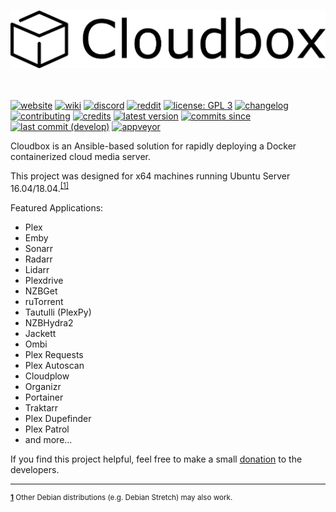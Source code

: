 <br /><img src="https://raw.githubusercontent.com/Cloudbox/assets/master/images/readme/Cloudbox-logo_dark.png" width="600">

<br /><br />
[![website](https://img.shields.io/badge/Website-https%3A%2F%2Fcloudbox.works-blue.svg?colorB=177DC1&label=website&style=flat-square)](https://cloudbox.works)
[![wiki](https://img.shields.io/badge/Wiki-http%3A%2F%2Fcloudbox.wiki-blue.svg?style=flat-square&colorB=177DC1&label=wiki)](http://cloudbox.wiki)
[![discord](https://img.shields.io/discord/381077432285003776.svg?colorB=177DC1&label=discord&style=flat-square)](https://discord.io/cloudbox)
[![reddit](https://img.shields.io/badge/Reddit-%2Fr%2Fcloudbox-blue.svg?colorB=177DC1&label=reddit&style=flat-square)](https://reddit.com/r/Cloudbox)
[![license: GPL 3](https://img.shields.io/badge/License-GPL%203-blue.svg?colorB=177DC1&label=license&style=flat-square)](LICENSE.md)
[![changelog](https://img.shields.io/badge/Changelog-CHANGELOG.md-blue.svg?colorB=177DC1&label=changelog&style=flat-square)](CHANGELOG.md)
[![contributing](https://img.shields.io/badge/Contributing-CONTRIBUTING.md-blue.svg?colorB=177DC1&label=contributing&style=flat-square)](CONTRIBUTING.md)
[![credits](https://img.shields.io/badge/Credits-CREDITS.md-blue.svg?colorB=177DC1&label=credits&style=flat-square)](CREDITS.md)
[![latest version](https://img.shields.io/github/release/cloudbox/cloudbox.svg?colorB=177DC1&label=latest%20version&style=flat-square)](https://github.com/cloudbox/cloudbox/releases)
[![commits since](https://img.shields.io/github/commits-since/Cloudbox/Cloudbox/latest/develop.svg?colorB=177DC1&style=flat-square)](https://github.com/cloudbox/cloudbox/compare/HEAD...develop)
[![last commit (develop)](https://img.shields.io/github/last-commit/Cloudbox/Cloudbox/develop.svg?colorB=177DC1&style=flat-square)](https://github.com/Cloudbox/Cloudbox/commits/develop)
[![appveyor](https://img.shields.io/appveyor/ci/Cloudbox/Cloudbox/develop.svg?colorB=177DC1&label=appveyor&style=flat-square)](https://ci.appveyor.com/project/Cloudbox/Cloudbox)

Cloudbox is an Ansible-based solution for rapidly deploying a Docker containerized cloud media server. 

This project was designed for x64 machines running Ubuntu Server 16.04/18.04.<sup name="a1">[\[1\]](#f1) </sup>

Featured Applications:

- Plex
- Emby
- Sonarr
- Radarr
- Lidarr
- Plexdrive
- NZBGet
- ruTorrent
- Tautulli (PlexPy)
- NZBHydra2
- Jackett
- Ombi
- Plex Requests
- Plex Autoscan
- Cloudplow
- Organizr
- Portainer
- Traktarr
- Plex Dupefinder
- Plex Patrol
- and more...

If you find this project helpful, feel free to make a small [donation](DONATIONS.md) to the developers.

***

<sup><b name="f1">[1](#a1)</b> Other Debian distributions (e.g. Debian Stretch) may also work. </sup>
